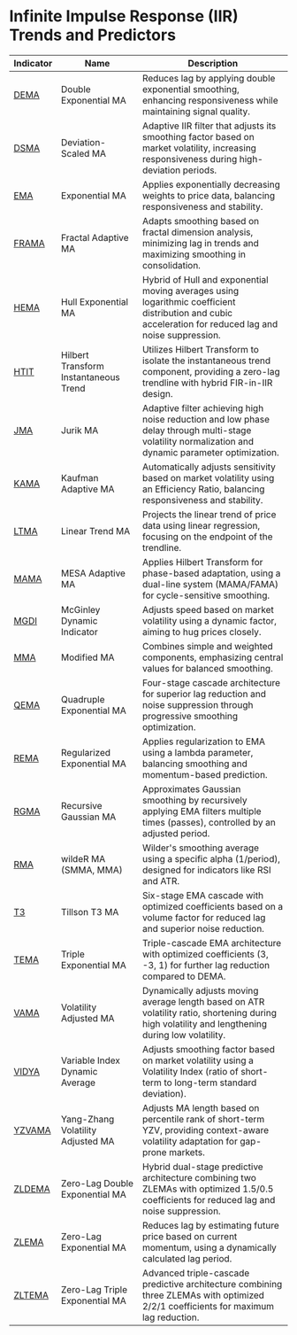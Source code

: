 # Infinite Impulse Response (IIR) Trends and Predictors

| Indicator | Name | Description |
| ------------ | ---------------------------------------- | ---------------------------------------- |
| [DEMA](/indicators/trends_IIR/dema.md) | Double Exponential MA | Reduces lag by applying double exponential smoothing, enhancing responsiveness while maintaining signal quality. |
| [DSMA](/indicators/trends_IIR/dsma.md) | Deviation-Scaled MA | Adaptive IIR filter that adjusts its smoothing factor based on market volatility, increasing responsiveness during high-deviation periods. |
| [EMA](/indicators/trends_IIR/ema.md) | Exponential MA | Applies exponentially decreasing weights to price data, balancing responsiveness and stability. |
| [FRAMA](/indicators/trends_IIR/frama.md) | Fractal Adaptive MA | Adapts smoothing based on fractal dimension analysis, minimizing lag in trends and maximizing smoothing in consolidation. |
| [HEMA](/indicators/trends_IIR/hema.md) | Hull Exponential MA | Hybrid of Hull and exponential moving averages using logarithmic coefficient distribution and cubic acceleration for reduced lag and noise suppression. |
| [HTIT](/indicators/trends_IIR/htit.md) | Hilbert Transform Instantaneous Trend | Utilizes Hilbert Transform to isolate the instantaneous trend component, providing a zero-lag trendline with hybrid FIR-in-IIR design. |
| [JMA](/indicators/trends_IIR/jma.md) | Jurik MA | Adaptive filter achieving high noise reduction and low phase delay through multi-stage volatility normalization and dynamic parameter optimization. |
| [KAMA](/indicators/trends_IIR/kama.md) | Kaufman Adaptive MA | Automatically adjusts sensitivity based on market volatility using an Efficiency Ratio, balancing responsiveness and stability. |
| [LTMA](/indicators/trends_IIR/ltma.md) | Linear Trend MA | Projects the linear trend of price data using linear regression, focusing on the endpoint of the trendline. |
| [MAMA](/indicators/trends_IIR/mama.md) | MESA Adaptive MA | Applies Hilbert Transform for phase-based adaptation, using a dual-line system (MAMA/FAMA) for cycle-sensitive smoothing. |
| [MGDI](/indicators/trends_IIR/mgdi.md) | McGinley Dynamic Indicator | Adjusts speed based on market volatility using a dynamic factor, aiming to hug prices closely. |
| [MMA](/indicators/trends_IIR/mma.md) | Modified MA | Combines simple and weighted components, emphasizing central values for balanced smoothing. |
| [QEMA](/indicators/trends_IIR/qema.md) | Quadruple Exponential MA | Four-stage cascade architecture for superior lag reduction and noise suppression through progressive smoothing optimization. |
| [REMA](/indicators/trends_IIR/rema.md) | Regularized Exponential MA | Applies regularization to EMA using a lambda parameter, balancing smoothing and momentum-based prediction. |
| [RGMA](/indicators/trends_IIR/rgma.md) | Recursive Gaussian MA | Approximates Gaussian smoothing by recursively applying EMA filters multiple times (passes), controlled by an adjusted period. |
| [RMA](/indicators/trends_IIR/rma.md) | wildeR MA (SMMA, MMA)| Wilder's smoothing average using a specific alpha (1/period), designed for indicators like RSI and ATR. |
| [T3](/indicators/trends_IIR/t3.md) | Tillson T3 MA | Six-stage EMA cascade with optimized coefficients based on a volume factor for reduced lag and superior noise reduction. |
| [TEMA](/indicators/trends_IIR/tema.md) | Triple Exponential MA | Triple-cascade EMA architecture with optimized coefficients (3, -3, 1) for further lag reduction compared to DEMA. |
| [VAMA](/indicators/trends_IIR/vama.md) | Volatility Adjusted MA | Dynamically adjusts moving average length based on ATR volatility ratio, shortening during high volatility and lengthening during low volatility. |
| [VIDYA](/indicators/trends_IIR/vidya.md) | Variable Index Dynamic Average | Adjusts smoothing factor based on market volatility using a Volatility Index (ratio of short-term to long-term standard deviation). |
| [YZVAMA](/indicators/trends_IIR/yzvama.md) | Yang-Zhang Volatility Adjusted MA | Adjusts MA length based on percentile rank of short-term YZV, providing context-aware volatility adaptation for gap-prone markets. |
| [ZLDEMA](/indicators/trends_IIR/zldema.md) | Zero-Lag Double Exponential MA | Hybrid dual-stage predictive architecture combining two ZLEMAs with optimized 1.5/0.5 coefficients for reduced lag and noise suppression. |
| [ZLEMA](/indicators/trends_IIR/zlema.md) | Zero-Lag Exponential MA | Reduces lag by estimating future price based on current momentum, using a dynamically calculated lag period. |
| [ZLTEMA](/indicators/trends_IIR/zltema.md) | Zero-Lag Triple Exponential MA | Advanced triple-cascade predictive architecture combining three ZLEMAs with optimized 2/2/1 coefficients for maximum lag reduction. |

